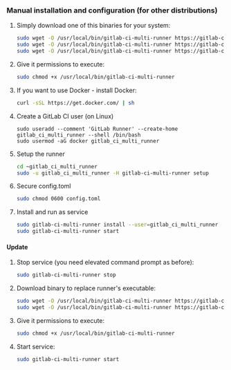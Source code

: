 ### Manual installation and configuration (for other distributions)

1. Simply download one of this binaries for your system:
	```bash
	sudo wget -O /usr/local/bin/gitlab-ci-multi-runner https://gitlab-ci-multi-runner-downloads.s3.amazonaws.com/latest/binaries/gitlab-ci-multi-runner-linux-386
	sudo wget -O /usr/local/bin/gitlab-ci-multi-runner https://gitlab-ci-multi-runner-downloads.s3.amazonaws.com/latest/binaries/gitlab-ci-multi-runner-linux-amd64
	sudo wget -O /usr/local/bin/gitlab-ci-multi-runner https://gitlab-ci-multi-runner-downloads.s3.amazonaws.com/latest/binaries/gitlab-ci-multi-runner-linux-arm
	```

1. Give it permissions to execute:
	```bash
	sudo chmod +x /usr/local/bin/gitlab-ci-multi-runner
	```

1. If you want to use Docker - install Docker:
    ```bash
    curl -sSL https://get.docker.com/ | sh
    ```

1. Create a GitLab CI user (on Linux)
	```
	sudo useradd --comment 'GitLab Runner' --create-home gitlab_ci_multi_runner --shell /bin/bash
	sudo usermod -aG docker gitlab_ci_multi_runner
	```

1. Setup the runner
	```bash
	cd ~gitlab_ci_multi_runner
	sudo -u gitlab_ci_multi_runner -H gitlab-ci-multi-runner setup
	```

1. Secure config.toml
	```bash
    sudo chmod 0600 config.toml
    ```

1. Install and run as service
	```bash
	sudo gitlab-ci-multi-runner install --user=gitlab_ci_multi_runner
	sudo gitlab-ci-multi-runner start
	```

#### Update

1. Stop service (you need elevated command prompt as before):
	```bash
	sudo gitlab-ci-multi-runner stop
	```

1. Download binary to replace runner's executable:
	```bash
	sudo wget -O /usr/local/bin/gitlab-ci-multi-runner https://gitlab-ci-multi-runner-downloads.s3.amazonaws.com/latest/binaries/gitlab-ci-multi-runner-linux-386
	sudo wget -O /usr/local/bin/gitlab-ci-multi-runner https://gitlab-ci-multi-runner-downloads.s3.amazonaws.com/latest/binaries/gitlab-ci-multi-runner-linux-amd64
	```

1. Give it permissions to execute:
	```bash
	sudo chmod +x /usr/local/bin/gitlab-ci-multi-runner
	```

1. Start service:
	```bash
	sudo gitlab-ci-multi-runner start
	```
